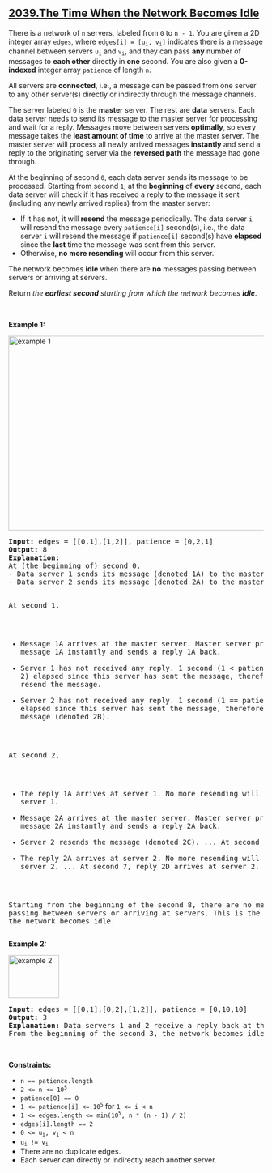 ## [2039.The Time When the Network Becomes Idle](https://leetcode.com/problems/the-time-when-the-network-becomes-idle/)
<p>There is a network of <code>n</code> servers, labeled from <code>0</code> to <code>n - 1</code>. You are given a 2D integer array <code>edges</code>, where <code>edges[i] = [u<sub>i</sub>, v<sub>i</sub>]</code> indicates there is a message channel between servers <code>u<sub>i</sub></code> and <code>v<sub>i</sub></code>, and they can pass <strong>any</strong> number of messages to <strong>each other</strong> directly in <strong>one</strong> second. You are also given a <strong>0-indexed</strong> integer array <code>patience</code> of length <code>n</code>.</p>

<p>All servers are <strong>connected</strong>, i.e., a message can be passed from one server to any other server(s) directly or indirectly through the message channels.</p>

<p>The server labeled <code>0</code> is the <strong>master</strong> server. The rest are <strong>data</strong> servers. Each data server needs to send its message to the master server for processing and wait for a reply. Messages move between servers <strong>optimally</strong>, so every message takes the <strong>least amount of time</strong> to arrive at the master server. The master server will process all newly arrived messages <strong>instantly</strong> and send a reply to the originating server via the <strong>reversed path</strong> the message had gone through.</p>

<p>At the beginning of second <code>0</code>, each data server sends its message to be processed. Starting from second <code>1</code>, at the <strong>beginning</strong> of <strong>every</strong> second, each data server will check if it has received a reply to the message it sent (including any newly arrived replies) from the master server:</p>

<ul>
	<li>If it has not, it will <strong>resend</strong> the message periodically. The data server <code>i</code> will resend the message every <code>patience[i]</code> second(s), i.e., the data server <code>i</code> will resend the message if <code>patience[i]</code> second(s) have <strong>elapsed</strong> since the <strong>last</strong> time the message was sent from this server.</li>
	<li>Otherwise, <strong>no more resending</strong> will occur from this server.</li>
</ul>

<p>The network becomes <strong>idle</strong> when there are <strong>no</strong> messages passing between servers or arriving at servers.</p>

<p>Return <em>the <strong>earliest second</strong> starting from which the network becomes <strong>idle</strong></em>.</p>

<p>&nbsp;</p>
<p><strong class="example">Example 1:</strong></p>
<img alt="example 1" src="https://assets.leetcode.com/uploads/2021/09/22/quiet-place-example1.png" style="width: 750px; height: 384px;" />
<pre>
<strong>Input:</strong> edges = [[0,1],[1,2]], patience = [0,2,1]
<strong>Output:</strong> 8
<strong>Explanation:</strong>
At (the beginning of) second 0,
- Data server 1 sends its message (denoted 1A) to the master server.
- Data server 2 sends its message (denoted 2A) to the master server.

At second 1,
- Message 1A arrives at the master server. Master server processes message 1A instantly and sends a reply 1A back.
- Server 1 has not received any reply. 1 second (1 &lt; patience[1] = 2) elapsed since this server has sent the message, therefore it does not resend the message.
- Server 2 has not received any reply. 1 second (1 == patience[2] = 1) elapsed since this server has sent the message, therefore it resends the message (denoted 2B).

At second 2,
- The reply 1A arrives at server 1. No more resending will occur from server 1.
- Message 2A arrives at the master server. Master server processes message 2A instantly and sends a reply 2A back.
- Server 2 resends the message (denoted 2C).
...
At second 4,
- The reply 2A arrives at server 2. No more resending will occur from server 2.
...
At second 7, reply 2D arrives at server 2.

Starting from the beginning of the second 8, there are no messages passing between servers or arriving at servers.
This is the time when the network becomes idle.
</pre>

<p><strong class="example">Example 2:</strong></p>
<img alt="example 2" src="https://assets.leetcode.com/uploads/2021/09/04/network_a_quiet_place_2.png" style="width: 100px; height: 85px;" />
<pre>
<strong>Input:</strong> edges = [[0,1],[0,2],[1,2]], patience = [0,10,10]
<strong>Output:</strong> 3
<strong>Explanation:</strong> Data servers 1 and 2 receive a reply back at the beginning of second 2.
From the beginning of the second 3, the network becomes idle.
</pre>

<p>&nbsp;</p>
<p><strong>Constraints:</strong></p>

<ul>
	<li><code>n == patience.length</code></li>
	<li><code>2 &lt;= n &lt;= 10<sup>5</sup></code></li>
	<li><code>patience[0] == 0</code></li>
	<li><code>1 &lt;= patience[i] &lt;= 10<sup>5</sup></code> for <code>1 &lt;= i &lt; n</code></li>
	<li><code>1 &lt;= edges.length &lt;= min(10<sup>5</sup>, n * (n - 1) / 2)</code></li>
	<li><code>edges[i].length == 2</code></li>
	<li><code>0 &lt;= u<sub>i</sub>, v<sub>i</sub> &lt; n</code></li>
	<li><code>u<sub>i</sub> != v<sub>i</sub></code></li>
	<li>There are no duplicate edges.</li>
	<li>Each server can directly or indirectly reach another server.</li>
</ul>

